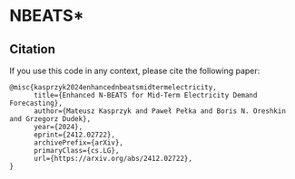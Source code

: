 # NBEATS*


## Citation

If you use this code in any context, please cite the following paper:

```
@misc{kasprzyk2024enhancednbeatsmidtermelectricity,
      title={Enhanced N-BEATS for Mid-Term Electricity Demand Forecasting}, 
      author={Mateusz Kasprzyk and Paweł Pełka and Boris N. Oreshkin and Grzegorz Dudek},
      year={2024},
      eprint={2412.02722},
      archivePrefix={arXiv},
      primaryClass={cs.LG},
      url={https://arxiv.org/abs/2412.02722}, 
}
```
